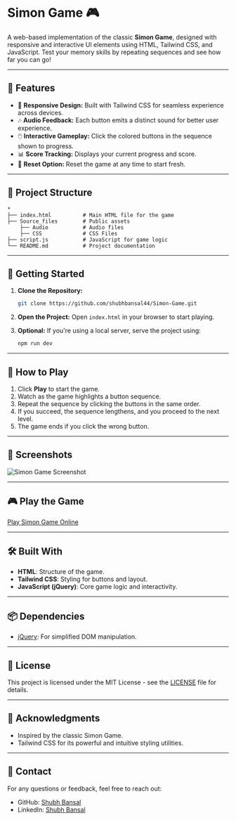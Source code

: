 # Simon Game 🎮

A web-based implementation of the classic **Simon Game**, designed with responsive and interactive UI elements using HTML, Tailwind CSS, and JavaScript. Test your memory skills by repeating sequences and see how far you can go!

---

## 📝 Features

- 🎨 **Responsive Design:** Built with Tailwind CSS for seamless experience across devices.
- 🎶 **Audio Feedback:** Each button emits a distinct sound for better user experience.
- 🖱️ **Interactive Gameplay:** Click the colored buttons in the sequence shown to progress.
- 📊 **Score Tracking:** Displays your current progress and score.
- 🔁 **Reset Option:** Reset the game at any time to start fresh.

---

## 📂 Project Structure

```
*
├── index.html          # Main HTML file for the game
├── Source_files        # Public assets
    ├── Audio           # Audio files
    ├── CSS             # CSS Files
├── script.js           # JavaScript for game logic
└── README.md           # Project documentation
```

---

## 🚀 Getting Started

1. **Clone the Repository:**
   ```bash
   git clone https://github.com/shubhbansal44/Simon-Game.git
   ```

2. **Open the Project:**
   Open `index.html` in your browser to start playing.

3. **Optional:**
   If you're using a local server, serve the project using:
   ```bash
   npm run dev
   ```

---

## 🎯 How to Play

1. Click **Play** to start the game.
2. Watch as the game highlights a button sequence.
3. Repeat the sequence by clicking the buttons in the same order.
4. If you succeed, the sequence lengthens, and you proceed to the next level.
5. The game ends if you click the wrong button.

---

## 📸 Screenshots

![Simon Game Screenshot](https://github.com/user-attachments/assets/2a7cd784-7ca3-476a-a3d3-7ae8bdd5dc4a)

---

## 🎮 Play the Game

[Play Simon Game Online](https://shubhbansal44.github.io/Simon-Game/)

---

## 🛠️ Built With

- **HTML**: Structure of the game.
- **Tailwind CSS**: Styling for buttons and layout.
- **JavaScript (jQuery)**: Core game logic and interactivity.

---

## 📦 Dependencies

- [jQuery](https://jquery.com/): For simplified DOM manipulation.

---

## 📄 License

This project is licensed under the MIT License - see the [LICENSE](LICENSE) file for details.

---

## 🌟 Acknowledgments

- Inspired by the classic Simon Game.
- Tailwind CSS for its powerful and intuitive styling utilities.

---

## 📧 Contact

For any questions or feedback, feel free to reach out:

- GitHub: [Shubh Bansal](https://github.com/shubhbansal44)
- LinkedIn: [Shubh Bansal](https://www.linkedin.com/in/shubh-bansal-4907902aa)